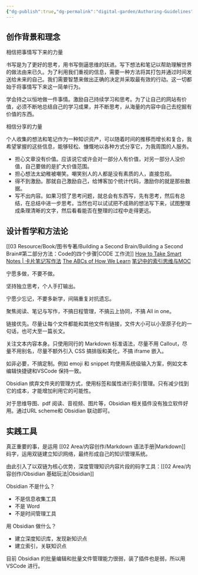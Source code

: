 ```yaml
---
{"dg-publish":true,"dg-permalink":"digital-garden/Authoring-Guidelines","permalink":"/digital-garden/Authoring-Guidelines/","metatags":{"description":"Obsidian 数字花园的创作指南，包含理念、方法、工具等。","og:site_name":"DavonOs","og:title":"花园创作指南","og:type":"article","og:url":"https://zuji.eu.org/digital-garden/Authoring-Guidelines","og:image":null,"og:image:width":"200","og:image:alt":"articlecover","og:locale":"zh_cn"},"created":"2024-08-29T11:21:09.559+08:00","updated":"2025-07-04T17:50:01.659+08:00"}
---
```



## 创作背景和理念

相信把事情写下来的力量

书写是为了更好的思考，用书写倒逼思维的跃进。写下想法和笔记以帮助理解世界的做法由来已久。为了利用我们重视的信息，需要一种方法将其打包并通过时间发送给未来的自己。我们需要智慧来做出正确的决定并采取最有效的行动。这一切都始于将事情写下来这一简单行为。

学会持之以恒地做一件事情。激励自己持续学习和思考。为了让自己的网站有价值，必须不断地总结自己的学习成果，并不断思考，从海量的内容中自己去挖掘有价值的东西。

相信分享的力量

个人收集的想法和笔记作为一种知识资产，可以随着时间的推移而增长和复合，我希望掌握的这些信息，能够轻松、慷慨地以各种方式分享它，为我周围的人服务。

- 担心文章没有价值。应该说它或许会对一部分人有价值，对另一部分人没价值，自己要做的是扩大价值范围。
- 担心想法太幼稚被嘲笑。嘲笑别人的人都是没有素质的人，直接忽视。
- 得不到激励。那就自己激励自己，给博客加个统计代码，激励你的就是那些数据。
- 写不出内容。如果习惯了思考问题，就总会有东西写，先有思考，然后有总结，在总结中进一步思考。当然也可以试试把不成熟的想法写下来，试图整理成条理清晰的文字，然后看看能否在整理的过程中走得更远。

## 设计哲学和方法论
[[03 Resource/Book/图书专著/Building a Second Brain/Building a Second Brain#第二部分方法：Code的四个步骤\|CODE 工作流]]
[How to Take Smart Notes | 卡片笔记写作法](https://book.douban.com/subject/30216624/)
[The ABCs of How We Learn](https://book.douban.com/subject/26930129/)
[笔记中的索引思维与MOC](https://www.bilibili.com/video/BV1N7oiY4EMh?t=223.3)

宁愿多做，不要不做。

坚持独立思考，个人手打输出。

宁愿少忘记，不要多新学，间隔重复对抗遗忘。

聚焦阅读、笔记与写作，不搞日程管理，不搞云上协同，不搞 All in one。

链接优先。尽量让每个文件都能和其他文件有链接，文件大小可以小至原子化的一句话，也可大至一篇长文。

关注文本内容本身。只使用同行的 Markdown 标准语法，尽量不用 Callout，尽量不用别名，尽量不额外引入 CSS 搞排版和美化，不搞 iframe 嵌入。

如非必要，不搞定制。例如 emoji 和 snippet 均使用系统级输入方案，例如文本编辑快捷键和VSCode 保持一致。

Obsidian 摈弃文件夹的管理方式，使用标签和属性进行索引管理。只有减少找到它的成本，才能增加利用它的可能性。

对于思维导图、pdf 阅读、音视频、图片等，Obsidian 相关插件没有独立软件好用。通过URL scheme和 Obsidian 联动即可。

## 实践工具

真正重要的事，是运用 [[02 Area/内容创作/Markdown 语法手册\|Markdown]] 码字，运用双链建立知识网络，最终形成自己的知识管理系统。

由此引入了以双链为核心优势，深度管理知识内容片段的码字工具：[[02 Area/内容创作/Obsidian 基础玩法\|Obsidian]]

Obsidian 不是什么？
- 不是信息收集工具
- 不是 Word
- 不是时间管理工具

用 Obsidian 做什么？
- 建立深度知识库，发现新知识点
- 建立索引，关联知识点 

目前 Obsidian 的批量编辑和批量文件管理能力很弱，装了插件也是弱，所以用 VSCode 进行。